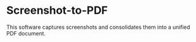 # Screenshot-to-PDF
This software captures screenshots and consolidates them into a unified PDF document.
